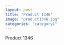 ```yaml
---
layout: post
title: "Product 1346"
image: "product1346.jpg"
categories: "category1"
---
```

Product 1346
